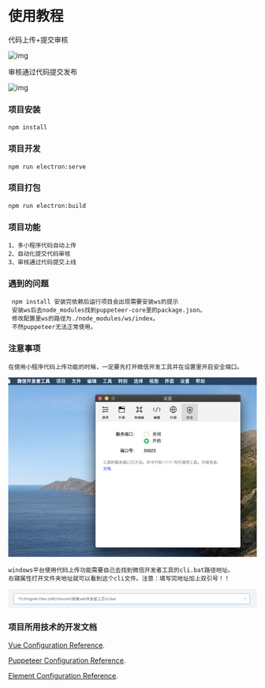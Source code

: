 # 使用教程

代码上传+提交审核

![img](/src/assets/1.gif)

审核通过代码提交发布

![img](/src/assets/2.gif)

### 项目安装
```
npm install
```

### 项目开发
```
npm run electron:serve
```

### 项目打包
```
npm run electron:build
```

### 项目功能
```
1、多小程序代码自动上传
2、自动化提交代码审核
3、审核通过代码提交上线
```

### 遇到的问题
```
 npm install 安装完依赖后运行项目会出现需要安装ws的提示
 安装ws后去node_modules找到puppeteer-core里的package.json。
 修改配置里ws的路径为./node_modules/ws/index。
 不然puppeteer无法正常使用。
```

### 注意事项
```
在使用小程序代码上传功能的时候，一定要先打开微信开发工具并在设置里开启安全端口。
```

![img](/src/assets/2.png)

```
windows平台使用代码上传功能需要自己去找到微信开发者工具的cli.bat路径地址。
右键属性打开文件夹地址就可以看到这个cli文件。注意：填写完地址加上双引号！！
```

![img](/src/assets/3.png)

### 项目所用技术的开发文档

[Vue Configuration Reference](https://cli.vuejs.org/config/).

[Puppeteer Configuration Reference](https://pptr.dev/).

[Element Configuration Reference](https://pptr.dev/).
